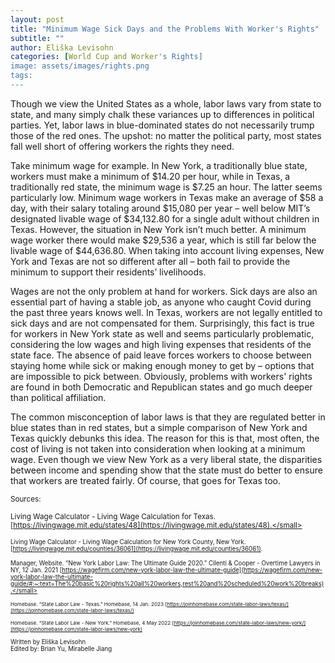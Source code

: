 ```yaml
---
layout: post
title: "Minimum Wage Sick Days and the Problems With Worker's Rights"
subtitle: ""
author: Eliška Levisohn
categories: [World Cup and Worker's Rights]
image: assets/images/rights.png
tags:
---
```


Though we view the United States as a whole, labor laws vary from state to state, and many simply chalk these variances up to differences in political parties. Yet, labor laws in blue-dominated states do not necessarily trump those of the red ones. The upshot: no matter the political party, most states fall well short of offering workers the rights they need.

Take minimum wage for example. In New York, a traditionally blue state, workers must make a minimum of $14.20 per hour, while in Texas, a traditionally red state, the minimum wage is $7.25 an hour. The latter seems particularly low. Minimum wage workers in Texas make an average of $58 a day, with their salary totaling around $15,080 per year – well below MIT’s designated livable wage of $34,132.80 for a single adult without children in Texas. However, the situation in New York isn’t much better. A minimum wage worker there would make $29,536 a year, which is still far below the livable wage of $44,636.80. When taking into account living expenses, New York and Texas are not so different after all – both fail to provide the minimum to support their residents’ livelihoods.

Wages are not the only problem at hand for workers. Sick days are also an essential part of having a stable job, as anyone who caught Covid during the past three years knows well. In Texas, workers are not legally entitled to sick days and are not compensated for them. Surprisingly, this fact is true for workers in New York state as well and seems particularly problematic, considering the low wages and high living expenses that residents of the state face. The absence of paid leave forces workers to choose between staying home while sick or making enough money to get by – options that are impossible to pick between. Obviously, problems with workers' rights are found in both Democratic and Republican states and go much deeper than political affiliation.

The common misconception of labor laws is that they are regulated better in blue states than in red states, but a simple comparison of New York and Texas quickly debunks this idea. The reason for this is that, most often, the cost of living is not taken into consideration when looking at a minimum wage. Even though we view New York as a very liberal state, the disparities between income and spending show that the state must do better to ensure that workers are treated fairly.
Of course, that goes for Texas too.

<small> Sources: </small>

<small>Living Wage Calculator - Living Wage Calculation for Texas.
[https://livingwage.mit.edu/states/48](https://livingwage.mit.edu/states/48).</small>

<small>Living Wage Calculator - Living Wage Calculation for New York County, New York.
[https://livingwage.mit.edu/counties/36061](https://livingwage.mit.edu/counties/36061). </small>

<small>​​Manager, Website. “New York Labor Law: The Ultimate Guide 2020.” Cilenti & Cooper - Overtime
Lawyers in NY, 12 Jan. 2021
[https://wagefirm.com/new-york-labor-law-the-ultimate-guide](https://wagefirm.com/new-york-labor-law-the-ultimate-guide/#:~:text=The%20basic%20rights%20all%20workers,rest%20and%20scheduled%20work%20breaks).</small>

<small>Homebase. “State Labor Law - Texas.” Homebase, 14 Jan. 2023
[https://joinhomebase.com/state-labor-laws/texas/](https://joinhomebase.com/state-labor-laws/texas/)</small>

<small>Homebase. “State Labor Law - New York.” Homebase, 4 May 2022
[https://joinhomebase.com/state-labor-laws/new-york/](https://joinhomebase.com/state-labor-laws/new-york)</small>

Written by Eliška Levisohn  
Edited by: Brian Yu, Mirabelle Jiang
